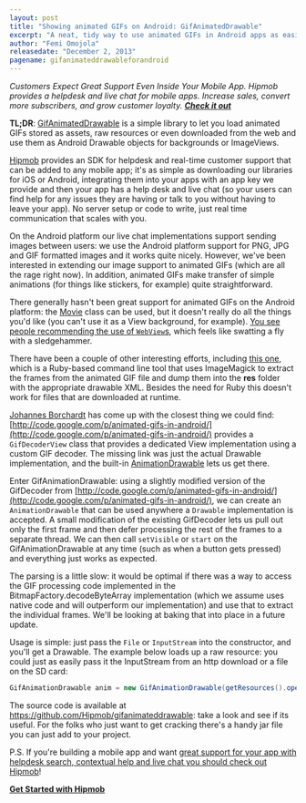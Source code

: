 ```yaml
---
layout: post
title: "Showing	animated GIFs on Android: GifAnimatedDrawable"
excerpt: "A neat, tidy way to use animated GIFs in Android apps as easily as static images using GifAnimatedDrawable."
author: "Femi Omojola"
releasedate: "December 2, 2013"
pagename: gifanimateddrawableforandroid
---
```

<span style="font-style: italic">Customers Expect Great Support Even Inside Your Mobile App. Hipmob provides a helpdesk and live chat for mobile apps. Increase sales, convert more subscribers, and grow customer loyalty. <a href="https://manage.hipmob.com/register" class="btn btn-success" style="font-weight: bold">Check it out</a></span>

<span style="font-weight: bold">TL;DR</span>: <span><a href="https://github.com/Hipmob/gifanimateddrawable">GifAnimatedDrawable</a> is a simple library to let you load animated GIFs stored as assets, raw resources or even downloaded from the web and use them as Android Drawable objects for backgrounds or ImageViews.</span>

[Hipmob](https://www.hipmob.com "Hipmob") provides an SDK for helpdesk and real-time customer support that can be added to any mobile app; it's as simple as downloading our libraries for iOS or Android, integrating them into your apps with an app key we provide and then your app has a help desk and live chat (so your users can find help for any issues they are having or talk to you without having to leave your app). No server setup or code to write, just real time communication that scales with you.

On the Android platform our live chat implementations support sending images between users: we use the Android platform support for PNG, JPG and GIF formatted images and it works quite nicely. However, we've been interested in extending our image support to animated GIFs (which are all the rage right now). In addition, animated GIFs make transfer of simple animations (for things like stickers, for example) quite straightforward.

There generally hasn't been great support for animated GIFs on the Android platform: the [Movie](http://developer.android.com/reference/android/graphics/Movie.html) class can be used, but it doesn't really do all the things you'd like (you can't use it as a View background, for example). [You see people recommending the use of <code>WebView</code>s](http://www.roman10.net/android-animation-playback-display-gif-animation-in-webview/), which feels like swatting a fly with a sledgehammer.

There have been a couple of other interesting efforts, including [this one](http://commonsware.com/blog/2013/10/01/converting-animated-gifs-animationdrawables.html), which is a Ruby-based command line tool that uses ImageMagick to extract the frames from the animated GIF file and dump them into the **res** folder with the appropriate drawable XML. Besides the need for Ruby this doesn't work for files that are downloaded at runtime.

[Johannes Borchardt](http://droid-blog.net/) has come up with the closest thing we could find: [http://code.google.com/p/animated-gifs-in-android/](http://code.google.com/p/animated-gifs-in-android/) provides a <code>GifDecoderView</code> class that provides a dedicated View implementation using a custom GIF decoder. The missing link was just the actual Drawable implementation, and the built-in [AnimationDrawable](http://developer.android.com/reference/android/graphics/drawable/AnimationDrawable.html) lets us get there.

Enter GifAnimationDrawable: using a slightly modified version of the GifDecoder from [http://code.google.com/p/animated-gifs-in-android/](http://code.google.com/p/animated-gifs-in-android/), we can create an <code>AnimationDrawable</code> that can be used anywhere a <code>Drawable</code> implementation is accepted. A small modification of the existing GifDecoder lets us pull out only the first frame and then defer processing the rest of the frames to a separate thread. We can then call <code>setVisible</code> or <code>start</code> on the GifAnimationDrawable at any time (such as when a button gets pressed) and everything just works as expected.

The parsing is a little slow: it would be optimal if there was a way to access the GIF processing code implemented in the BitmapFactory.decodeByteArray implementation (which we assume uses native code and will outperform our implementation) and use that to extract the individual frames. We'll be looking at baking that into place in a future update.

Usage is simple: just pass the <code>File</code> or <code>InputStream</code> into the constructor, and you'll get a Drawable. The example below loads up a raw resource: you could just as easily pass it the InputStream from an http download or a file on the SD card:

```java
GifAnimationDrawable anim = new GifAnimationDrawable(getResources().openRawResource(R.raw.anim1));
```

The source code is available at <a href="https://github.com/Hipmob/gifanimateddrawable">https://github.com/Hipmob/gifanimateddrawable</a>: take a look and see if its useful. For the folks who just want to get cracking there's a handy jar file you can just add to your project.

P.S. If you're building a mobile app and want [great support for your app with helpdesk search, contextual help and live chat you should check out Hipmob](https://www.hipmob.com/)!

<a href="https://manage.hipmob.com/register" class="btn btn-large btn-success" style="font-weight: bold">Get Started with Hipmob</a>
